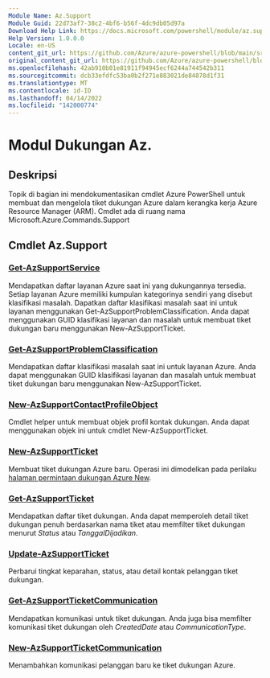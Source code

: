 ```yaml
---
Module Name: Az.Support
Module Guid: 22d73af7-38c2-4bf6-b56f-4dc9db05d97a
Download Help Link: https://docs.microsoft.com/powershell/module/az.support
Help Version: 1.0.0.0
Locale: en-US
content_git_url: https://github.com/Azure/azure-powershell/blob/main/src/Support/Support/help/Az.Support.md
original_content_git_url: https://github.com/Azure/azure-powershell/blob/main/src/Support/Support/help/Az.Support.md
ms.openlocfilehash: 42ab910b01e81911f94945ecf6244a744542b311
ms.sourcegitcommit: dcb33efdfc53ba0b2f271e883021de84878d1f31
ms.translationtype: MT
ms.contentlocale: id-ID
ms.lasthandoff: 04/14/2022
ms.locfileid: "142000774"
---
```

# Modul Dukungan Az.
## Deskripsi
Topik di bagian ini mendokumentasikan cmdlet Azure PowerShell untuk membuat dan mengelola tiket dukungan Azure dalam kerangka kerja Azure Resource Manager (ARM). Cmdlet ada di ruang nama Microsoft.Azure.Commands.Support

## Cmdlet Az.Support
### [Get-AzSupportService](Get-AzSupportService.md)
Mendapatkan daftar layanan Azure saat ini yang dukungannya tersedia. Setiap layanan Azure memiliki kumpulan kategorinya sendiri yang disebut klasifikasi masalah. Dapatkan daftar klasifikasi masalah saat ini untuk layanan menggunakan Get-AzSupportProblemClassification. Anda dapat menggunakan GUID klasifikasi layanan dan masalah untuk membuat tiket dukungan baru menggunakan New-AzSupportTicket.

### [Get-AzSupportProblemClassification](Get-AzSupportProblemClassification.md)
Mendapatkan daftar klasifikasi masalah saat ini untuk layanan Azure. Anda dapat menggunakan GUID klasifikasi layanan dan masalah untuk membuat tiket dukungan baru menggunakan New-AzSupportTicket. 

### [New-AzSupportContactProfileObject](New-AzSupportContactProfileObject.md)
Cmdlet helper untuk membuat objek profil kontak dukungan. Anda dapat menggunakan objek ini untuk cmdlet New-AzSupportTicket.

### [New-AzSupportTicket](New-AzSupportTicket.md)
Membuat tiket dukungan Azure baru. Operasi ini dimodelkan pada perilaku [halaman permintaan dukungan Azure New](https://portal.azure.com/#blade/Microsoft_Azure_Support/HelpAndSupportBlade/overview).

### [Get-AzSupportTicket](Get-AzSupportTicket.md)
Mendapatkan daftar tiket dukungan. Anda dapat memperoleh detail tiket dukungan penuh berdasarkan nama tiket atau memfilter tiket dukungan menurut *Status* atau *TanggalDijadikan*.

### [Update-AzSupportTicket](Update-AzSupportTicket.md)
Perbarui tingkat keparahan, status, atau detail kontak pelanggan tiket dukungan.

### [Get-AzSupportTicketCommunication](Get-AzSupportTicketCommunication.md)
Mendapatkan komunikasi untuk tiket dukungan. Anda juga bisa memfilter komunikasi tiket dukungan oleh *CreatedDate* atau *CommunicationType*. 

### [New-AzSupportTicketCommunication](New-AzSupportTicketCommunication.md)
Menambahkan komunikasi pelanggan baru ke tiket dukungan Azure. 



